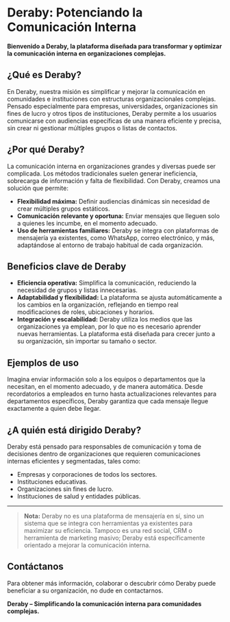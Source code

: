 # Deraby: Potenciando la Comunicación Interna

**Bienvenido a Deraby, la plataforma diseñada para transformar y optimizar la comunicación interna en organizaciones complejas.**

## ¿Qué es Deraby?

En Deraby, nuestra misión es simplificar y mejorar la comunicación en comunidades e instituciones con estructuras organizacionales complejas. Pensado especialmente para empresas, universidades, organizaciones sin fines de lucro y otros tipos de instituciones, Deraby permite a los usuarios comunicarse con audiencias específicas de una manera eficiente y precisa, sin crear ni gestionar múltiples grupos o listas de contactos.

## ¿Por qué Deraby?

La comunicación interna en organizaciones grandes y diversas puede ser complicada. Los métodos tradicionales suelen generar ineficiencia, sobrecarga de información y falta de flexibilidad. Con Deraby, creamos una solución que permite:

- **Flexibilidad máxima:** Definir audiencias dinámicas sin necesidad de crear múltiples grupos estáticos.
- **Comunicación relevante y oportuna:** Enviar mensajes que lleguen solo a quienes les incumbe, en el momento adecuado.
- **Uso de herramientas familiares:** Deraby se integra con plataformas de mensajería ya existentes, como WhatsApp, correo electrónico, y más, adaptándose al entorno de trabajo habitual de cada organización.
  
## Beneficios clave de Deraby

- **Eficiencia operativa:** Simplifica la comunicación, reduciendo la necesidad de grupos y listas innecesarias.
- **Adaptabilidad y flexibilidad:** La plataforma se ajusta automáticamente a los cambios en la organización, reflejando en tiempo real modificaciones de roles, ubicaciones y horarios.
- **Integración y escalabilidad:** Deraby utiliza los medios que las organizaciones ya emplean, por lo que no es necesario aprender nuevas herramientas. La plataforma está diseñada para crecer junto a su organización, sin importar su tamaño o sector.

## Ejemplos de uso

Imagina enviar información solo a los equipos o departamentos que la necesitan, en el momento adecuado, y de manera automática. Desde recordatorios a empleados en turno hasta actualizaciones relevantes para departamentos específicos, Deraby garantiza que cada mensaje llegue exactamente a quien debe llegar.

## ¿A quién está dirigido Deraby?

Deraby está pensado para responsables de comunicación y toma de decisiones dentro de organizaciones que requieren comunicaciones internas eficientes y segmentadas, tales como:

- Empresas y corporaciones de todos los sectores.
- Instituciones educativas.
- Organizaciones sin fines de lucro.
- Instituciones de salud y entidades públicas.

---

> **Nota:** Deraby no es una plataforma de mensajería en sí, sino un sistema que se integra con herramientas ya existentes para maximizar su eficiencia. Tampoco es una red social, CRM o herramienta de marketing masivo; Deraby está específicamente orientado a mejorar la comunicación interna.

## Contáctanos

Para obtener más información, colaborar o descubrir cómo Deraby puede beneficiar a su organización, no dude en contactarnos.

**Deraby – Simplificando la comunicación interna para comunidades complejas.**
